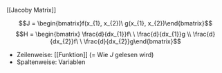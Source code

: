 [[Jacoby Matrix]]


$$J = \begin{bmatrix}f(x_{1}, x_{2})\ g(x_{1}, x_{2})\end{bmatrix}$$
$$H = \begin{bmatrix} \frac{d}{dx_{1}}f\ \ \frac{d}{dx_{1}}g \\ \frac{d}{dx_{2}}f\ \ \frac{d}{dx_{2}}g\end{bmatrix}$$

- Zeilenweise: [[Funktion]] (= Wie $J$ gelesen wird)
- Spaltenweise: Variablen